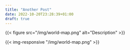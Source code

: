 ```yaml
---
title: "Another Post"
date: 2022-10-20T23:28:39+01:00
draft: true
---
```


{{< figure src="/img/world-map.png" alt="Description" >}}

{{< img-responsive "/img/world-map.png" >}}
